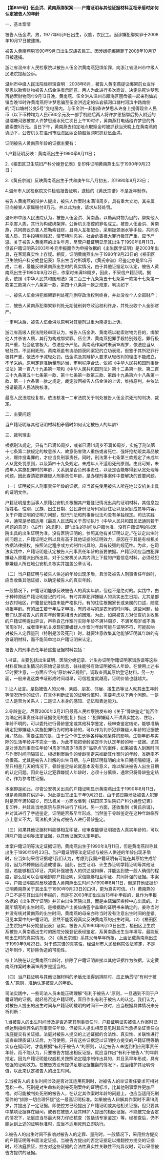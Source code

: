 **【第659号】伍金洪、黄南燕绑架案——户籍证明与其他证据材料互相矛盾时如何认定被告人的年龄**

一、基本案情

被告人伍金洪，男，1977年6月9日出生，汉族，农民工。因涉嫌犯绑架罪于2008年10月17日被逮捕。

被告人黄南燕男1990年9月日出生汉族农民工。因涉嫌犯绑架罪于2008年10月17日被逮捕。

浙江省温州市人民检察院以被告人伍金洪黄南燕犯绑架罪，向浙江省温州市中级人民法院提起公诉。

温州市中级人民法院经审理查明：2008年8月，被告人黄南燕提议绑架前女友许梦思以勒索财物被告人伍金洪表示同意，两人为此进行多次商议，决定杀死许梦思再勒索财物同年9月13日晚，黄南燕、伍金洪从温州市瓯海区丽岙镇一起来到仙岩镇当晚10时许黄南燕将许梦思骗至伍金洪选定的仙岩镇河口塘村河滨中路南侧的“河口塘村公变5号”变电房内，与伍金洪一起掐昏许梦思从许身上搜得现金人民币（以下币种均为人民币60余元及一部手机随后两人将许梦思捆绑后扔入附近的温瑞塘河致被害人许梦思溺水死亡次日上午10时许，黄南燕打电话给许梦思的外婆索要5万元。当日下午，黄南燕去约定地点取赎金时被抓获当天晚上在黄南燕的协助下，公安机关在温州市瓯海区丽岙镇超蓝网吧抓获伍金洪。

证明被告人黄南燕年龄的证据主要有：

1.户籍证明反映：黄南燕出生于1990牵8月11日；

2.《梧田区卫生院妇产科分娩登记表》复印件证明黄南燕出生于1990年9月23日；

3.《黄氏宗谱》反映黄南燕出生于共和庚午年八月初五，即1990年9月23日；

4.温州市人民检察院文件检验报告证明，送检的《黄氏宗谱》不是近年制作。

被告人黄南燕的辩护人提出，被告人作案时未满18周岁，具有重大立功，其亲属已向被害人家属赔付8万元，并以此为由，请求从轻处罚。

温州市中级人民法院认为，被告人伍金洪、黄南燕，以勒索财物为目的，绑架他人并杀害人质，其行为构成绑架罪。公诉机关指控的罪名成立。被告人伍金洪、黄南燕，共同商议杀害人质勒索钱财，且两人互相配合，采用扼颈溺水等手段，共同杀害人质，其手段特别残忍，情节特别恶劣，社会危害极大罪行极其严重，应予严惩。关于被告人黄南燕的出生年月，尽管户籍证明显示其出生于1990年8月11日，但该户籍证明系2003年补充申报而作为申报依据的《出生医学证明》是2003年出具，在客观真实性上存疑。相反，证明黄南燕出生于1990年9月23日的《梧田区卫生院妇产科分娩登记表》系出生当时所填写，《黄氏宗谱》经鉴定亦是早年形成，二者，最能反映黄南燕出生时的真实情况，由于其他证据足以认定，被告人黄南燕出生于1990年9月23日，作案时未满18周岁，因此，不采信户籍证明。据此，依照《中华人民共和国刑法》第二百三十九条第五十七条第一款第十七条第一款第三款第六十八条第一款，第四十八条第一款之规定，判决如下：

一、被告人伍金洪犯绑架罪判处死刑剥夺政治权利终身，并处没收个人全部财产；

二、被告人黄南燕犯绑架罪判处无期徒刑剥夺政治权利终身，并处没收个人全部财产。

一审判决后，被告人伍金洪以原判对其量刑过重为南提出上诉。

浙江省高级人民法院经审理认为，被告人伍金洪、黄南燕以勒索财物为目的，绑架他人并杀害人质，其行为构成绑架罪。伍金洪、黄南燕犯罪手段特别残忍，罪行极其严重，社会危害极大，依法应予严惩。黄南燕作案时未满18周岁，依法应当从轻处罚，不适用死刑。黄南燕虽有协助抓获同案犯的立功表现，但鉴于其所犯罪行极其严重，依法不予减轻处罚。伍金洪及其辩护人要求从轻改判的理由不能成立，不予采纳。原判定罪准确量刑适当，审判程序合法，依照《中华人民共和国刑事诉讼法》第一百八十九条第一项和《中华人民共和国刑法》第十二条第一款、第二百三十九条第五十七条第一款、第十七条第一款第三款、第四十九条第六十八条第一款、第一十六条第一款之规定，裁定驳回被告人伍金洪的上诉，维持原判，并依法报请最高人民法院核准。

最高人民法院经复核，依法核准一二审法院关于判处被告人伍金洪死刑的判决、裁定。

二、主要问题

当户籍证明与其他证明材料相矛盾时如何认定被告人的年龄?

三、裁判理由

根据刑法规定，只有当已满16周岁，或者已满14周岁不满16周岁，实施了刑法第十七条第二款规定的故意杀人、故意伤害致人重伤或者死亡、强奸抢劫贩卖毒品放火、爆炸投毒罪的，才应当负刑事责任。同时，刑法第十七条第三款规定了未成年人从宽处罚原则，以及第四十九条规定，未成年人不适用死刑原则。由此可知，未成年人实施犯罪时的年龄，关系到是否负刑事责任，以及是否能够得到从宽处理等问题。因此查清犯罪嫌疑人刑事责任年龄，是办理刑事案件中要解决的首要问题。

（一）证明被告人刑事责任年龄的证据，应当首先使用被告人所在地公安机关出具的证明文件。

户籍证明是由当事人原籍公安机关根据其户籍登记情况出具的证明材料，其信息包括姓名、性别、民族、出生日期、公民身份证号码家庭住址以及家庭成员等内容。关于户籍证明的证明力问题，现行刑法和刑事诉讼法均没有单独规定。司法实践中，通常是参照适用《最高人民法院关于贯彻执行〈中华人民共和国民法通则若干问题的意见〉（试行）的规定》，即“出生的时间以户籍为准，没有户籍证明的以医院出具的出生证明为准。没有医院证明的，参照其他有关证明认定。”在认定出生时间问题上，户籍证明之所以具有高于其他证据的证明效力，原因在于其是有权机关依据法律授权，按照法定程序或方式制作出具的，具有较强的规范性。为此，在司法实践中，户籍证明是认定被告人刑事责任年龄的首要依据。户籍证明应当由犯罪嫌疑人原籍派出所出具，对于公安机关从其内网上下载的户籍信息材料，必须经犯罪嫌疑人所在地公安机关核实并加盖公章认可。

（二）当户籍证明与被告人供述的年龄出现矛盾，且涉及被告人刑事责任年龄时，应当收集其他证据，以确定被告人的真实年龄。

一般情况下，户籍证明能够反映被告人的真实年龄，但也不是绝对的。实践中，由于种种原因户籍证明登记的时间，有时并非犯罪嫌疑人的真实出生日期。尤其是部分农村地区，户籍登记制度未能严格执行。有的往往根据家长或亲属的口述，随意填报年龄。有的出生若干年后才申报。有的填写的是农历的时间等。这些问题，给我们认定被告人的真实年龄带来相当大的困难。为此，如果被告方对侦查机关收集的户籍证明提出异议，声称自己作案时实际年龄不满14周岁、不满16周岁或不满18周岁时，或者审判机关发现犯罪嫌疑人作案时年龄可能与证明不符，可能影响对被告人定罪量刑（特别是涉及死刑）时，就要注意收集其他能够证明其年龄的有效证明材料，而不能简单地以户籍证明来认定。

被告人的刑事责任年龄这些证据材料包括：

1.书证。主要包括出生证明、医院分娩记录、计生办证明学籍证明家谱族谱等这些材料反映出生情况的原始记录信息，往往能够有效证明被告人年龄。在使用上述书证时要注意，一方面应坚持“原始书证规则”，调取查阅其原始登记材料。另一方面，一般来说这类书证形成时间越早，可信程度就越高，证明价值也就越大。

2.证人证言。是指被告人的父母、亲戚、朋友、邻居、接生员等证人就其出生年龄等情况所作的证词，在具体判断证言的证明价值时，需要考虑以下两个问题。一是证人是否为关系人；二是证人本身的感知、记忆和表达能力。

3.骨龄鉴定。尽管2000年2月21日最高人民检察院发布的《关于“骨龄鉴定”能否作为确定刑事责任年龄证据使用的批复》指出：“犯罪嫌疑人不讲真实姓名、住址，年龄不明的，可以委托进行骨龄鉴定或其他科学鉴定，经审查鉴定结论，能够准确确定犯罪嫌疑人实施犯罪行为时的年龄的，可以作为判断犯罪嫌疑人年龄的证据使用。”然而，需要注意的是，由于受个体生长等各种客观条件的影响，生物年龄与实际的生活年龄并不完全一致，为此不能把骨龄鉴定作为认定年龄的唯一证据。尤其是对涉及刑事责任年龄14周岁16周岁18周岁“临界点”的案件，如果被告人到案时间与作案时间间隔较长，根据到案后作的骨龄鉴定来推断其作案时的年龄，准确率不会很高。尤其是被告人辩解的出生日期，与户籍证明载明的出生日期间隔极短，甚至只相差几天的情况下，骨龄鉴定结论就基本没有意义，难以解决被告人出生日期的认定问题。因此在认定犯罪嫌疑人年龄时，必须十分慎重，通常只将骨龄鉴定结论，作为参考性证据。

本案即是如此。尽管公安机关出具的户籍证明显示黄南燕出生于1990年8月11日，但是黄南燕在供述中，对此提出其出生于年9月23日。由于该日期涉及被告人犯罪时是否年满18周岁，司法机关一方面收集到《梧田区卫生院妇产科分娩登记表》复印件，并赶赴当地医院与原件进行了核对。另一方面，还收集到《黄氏宗谱》，并对其进行了字迹鉴定，证明是否系早年形成。当然鉴于骨龄鉴定在这种年龄临界点上意义不大，司法机关没有对被告人进行骨龄鉴定。

（三）如果其他证据材料能够相互印证，经审查能够证明被告人真实年龄的，可以排除户籍证明等法定证据，以其他证据来认定年龄。

本案户籍证明等法定证据证明，黄南燕出生于1990年8月11日，但是黄南燕辩称其出生于1990年9月23日。当户籍证明等法定证据与被告人供述的年龄出现矛盾时，应当如何采信证据呢?我们认为，考虑到我国户籍证明有可能在其原始生成阶段，因为种种原因而造成错误，因此，出生证明、计生办证明学籍证明等其他证据，若能够相互印证，共同补强被告人的供述或辩解，并能达到使一般人确信的程度，那么就可以合理地排除户籍证明，采信能够相互印证、共同补强的证据。本案中，户籍证明虽然反映被告人黄南燕出生时间为1990年8月11日，但是其他证据却证明黄南燕关于其出生于1990年9月23日的口供，更为真实可信。（1）黄南燕的户口不是在其出生时申报的，而是在2003年即出生后13年补申报的，且作为申报依据的《出生医学证明》并非由出生医院出具，而是由瓯海区疾控中心出具的。上面所填写的出生时间，是根据助产士姜仙俦签字盖章的证明书来确定的。姜称当时并没有核对黄南燕的出生时间，黄南燕的母亲亦称当时没有注意出生时间的差错。可见本案中的户籍证明，显然不能客观真实反映黄南燕的出生时间。（2）《梧田区卫生院妇产科分娩登记表》证实，被告人系1990年9月23日出生，梧田区卫生院系被告人黄南燕出生时的医院分娩登记表经鉴定，系黄南燕出生当年填写，最能反映出生时的真实情况。（3）《黄氏宗谱》系其父母早年所报，上面记载黄南燕出生于1990年9月23日。对于该宗谱的真实性，经温州市人民检察院依法鉴定，不是近年制作，可排除伪造的可能性。

综上法院在认定黄南燕年龄时，排除了户籍证明直接以其他证据作为依据，认定黄南燕作案时未满18周岁是适当的。

（四）当户籍证明与其他证据材料的矛盾无法得到排除时，应正确贯彻“有利于被告人”原则，准确认定被告人的年龄。

司法实践中，一些司法人员未能正确理解“有利于被告人”原则，一旦遇到不同于户籍证明的证据，就轻易否定户籍证明，盲目作出有利于被告人的认定。我们认为，对被告人提出的出生时间与户籍证明载明的时间不一致时，应当根据具体情况来分析判断：

1.当被告人的出生时间涉及是否追究其刑事责任时，户籍证明证实被告人作案时已经达到指控罪名的刑事责任年龄，但被告人提出相反意见时其应当承担举证责任向法庭提交有关证据。法庭对被告人提交的上述证据的合法性、真实性、关联性进行调查审理质证认证后，方可使用。只有这些证据足以证明控方提交的户籍证明等确实存在疑问时，才能根据“有利于被告人”的原则，认定被告人未达到相应刑事责任年龄。而不能认为，只要被告方提出相反证据，就应当作出“有利于被告人”的年龄推定。因为户籍证明是权威机关按照法定程序制作出具的，并且系早年形成，具有较强的证明效力。在被告方没有提供足够证据推翻的情况下，应当维护其证明价值，以此来认定被告人的出生时间。

2.当被告人的出生时间涉及是否对其适用死刑时，对被告人的举证责任要求可相对宽松一些。死刑是对生命权的剥夺死刑案件的证明标准，比其他刑事案件更加严格。对可能被判处死刑的被告人，在认定其作案时年龄的问题上，也应当适用死刑案件的“排除一切合理怀疑”这一最高证明标准。如果被告人辩解其作案时不满18周岁，并提出了一定证据，即使控方已经提出了户籍证明或其他相关证据，但只要其中某项证据存在疑问，或者在被告人及其辩护人提出的相反证据，不能被完全否定的情况下，法庭应当尽最大努力仔细核查（包括请专家鉴定）等，经核查后，仍不能达到上述的证明标准时，应当不适用死刑立即执行。

3.被告人的出生时间不影响对被告人的定罪、量刑时，一般情况下，采用控方提交的户籍证明等书面法定证据。当被告方提出的否定证据足以推翻控方提交的证据时，经法庭质证，控方对这些证据的合法性真实性关联性不持异议时，可以采信被告方提供的证据。
